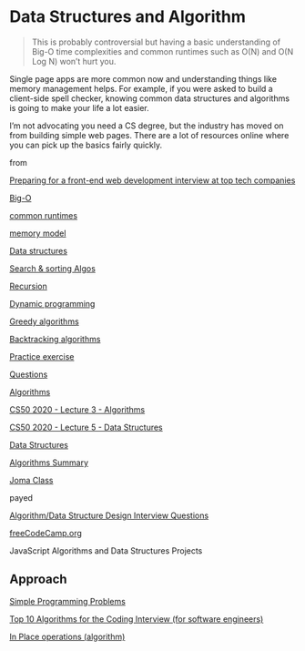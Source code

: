 # Data Structures and Algorithm

> This is probably controversial but having a basic understanding of Big-O time complexities and common runtimes such as O(N) and O(N Log N) won’t hurt you.

Single page apps are more common now and understanding things like memory management helps. For example, if you were asked to build a client-side spell checker, knowing common data structures and algorithms is going to make your life a lot easier.

I’m not advocating you need a CS degree, but the industry has moved on from building simple web pages. There are a lot of resources online where you can pick up the basics fairly quickly.

from 

[Preparing for a front-end web development interview at top tech companies](https://www.linkedin.com/pulse/preparing-front-end-web-development-interview-2017-david-shariff/)

[Big-O](Data%20Structures%20and%20Algorithm%20b6d725803904452bb7516f54e7cb676d/Big-O%20fada448b0da4464db4d54fc671415702.md)

[common runtimes](Data%20Structures%20and%20Algorithm%20b6d725803904452bb7516f54e7cb676d/common%20runtimes%20334265ab33df4e708a2453462f9e9722.md)

[memory model](Data%20Structures%20and%20Algorithm%20b6d725803904452bb7516f54e7cb676d/memory%20model%20aa618d34fe6f42879b4202d6412eac76.md)

[Data structures](Data%20Structures%20and%20Algorithm%20b6d725803904452bb7516f54e7cb676d/Data%20structures%209e06d6da74e44d7184a5bb9a300683e0.md)

[Search & sorting Algos](Data%20Structures%20and%20Algorithm%20b6d725803904452bb7516f54e7cb676d/Search%20&%20sorting%20Algos%20d6acccdf913a4e49a5ac82a44aacd15b.md)

[Recursion](Data%20Structures%20and%20Algorithm%20b6d725803904452bb7516f54e7cb676d/Recursion%205699fdf32156449d9560b185c23c5c79.md)

[Dynamic programming ](Data%20Structures%20and%20Algorithm%20b6d725803904452bb7516f54e7cb676d/Dynamic%20programming%20ca0a92ae0f2e44d2b37b865d01fa7ec3.md)

[Greedy algorithms](Data%20Structures%20and%20Algorithm%20b6d725803904452bb7516f54e7cb676d/Greedy%20algorithms%20500c0047d9aa49b5be3e98a71248fe17.md)

[Backtracking algorithms](Data%20Structures%20and%20Algorithm%20b6d725803904452bb7516f54e7cb676d/Backtracking%20algorithms%20e194df0bdd5844d1857b3386d340a8fa.md)

[Practice exercise](Data%20Structures%20and%20Algorithm%20b6d725803904452bb7516f54e7cb676d/Practice%20exercise%209eab7f04cae34eb989777c1edb4b85e1.md)

[Questions](Data%20Structures%20and%20Algorithm%20b6d725803904452bb7516f54e7cb676d/Questions%20a18e4f681d1a4127a39572dca6ddec94.md)

[Algorithms](Data%20Structures%20and%20Algorithm%20b6d725803904452bb7516f54e7cb676d/Algorithms%20c763e0031b064b98bf53a3b8d421c9da.md)

[CS50 2020 - Lecture 3 - Algorithms](https://youtu.be/gR6nycuZKlM)

[CS50 2020 - Lecture 5 - Data Structures](https://youtu.be/2T-A_GFuoTo)

[Data Structures](https://youtu.be/3uGchQbk7g8)

[Algorithms Summary](https://youtu.be/ktWL3nN38ZA)

[Joma Class](https://www.jomaclass.com)

payed 

[Algorithm/Data Structure Design Interview Questions](https://stackoverflow.com/questions/58354/algorithm-data-structure-design-interview-questions)

[freeCodeCamp.org](https://www.freecodecamp.org/learn/javascript-algorithms-and-data-structures/#javascript-algorithms-and-data-structures-projects)

JavaScript Algorithms and Data Structures Projects

## Approach

[Simple Programming Problems](https://adriann.github.io/programming_problems.html)

[Top 10 Algorithms for the Coding Interview (for software engineers)](https://youtu.be/r1MXwyiGi_U)

[In Place operations (algorithm)](Data%20Structures%20and%20Algorithm%20b6d725803904452bb7516f54e7cb676d/In%20Place%20operations%20(algorithm)%205c1f5209424a446b9c493c9e96102ef9.md)